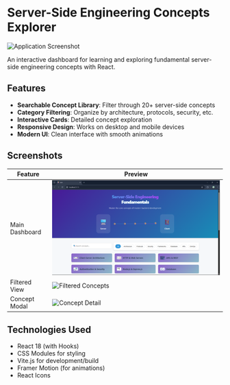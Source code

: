 # Server-Side Engineering Concepts Explorer

![Application Screenshot](./screenshots/Screenshot%20(1).png.png) 

An interactive dashboard for learning and exploring fundamental server-side engineering concepts with React.

## Features

- **Searchable Concept Library**: Filter through 20+ server-side concepts
- **Category Filtering**: Organize by architecture, protocols, security, etc.
- **Interactive Cards**: Detailed concept exploration
- **Responsive Design**: Works on desktop and mobile devices
- **Modern UI**: Clean interface with smooth animations

## Screenshots

| Feature | Preview |
|---------|---------|
| Main Dashboard | ![Main View](./ScreenShots/Screenshot%20(1).png) |
| Filtered View | ![Filtered Concepts](./ScreenShots/Screenshot%20(4).png.png) |
| Concept Modal | ![Concept Detail](./ScreenShots/Screenshot%20(2).png.png) |

## Technologies Used

- React 18 (with Hooks)
- CSS Modules for styling
- Vite.js for development/build
- Framer Motion (for animations)
- React Icons
